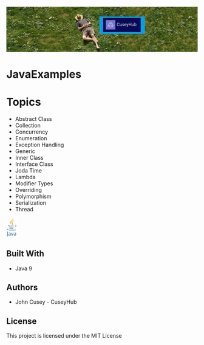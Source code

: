 
![CuseyHub](https://github.com/cusey/ImageForWiki/blob/master/Logos/CuseyHub_Banner_Small.jpg)

# JavaExamples

# Topics
* Abstract Class	 
* Collection	  
* Concurrency	 
* Enumeration	  
* Exception Handling	  
* Generic	  
* Inner Class	   
* Interface Class	    
* Joda Time	  
* Lambda	  
* Modifier Types	  
* Overriding	   
* Polymorphism	   
* Serialization	   
* Thread 

<img 
src="https://github.com/cusey/ImageForWiki/blob/master/Logos/Java.PNG" 
alt="Java 9" 
height="50px"/> 

## Built With
* Java 9  

## Authors
* John Cusey - CuseyHub  

## License   
This project is licensed under the MIT License

